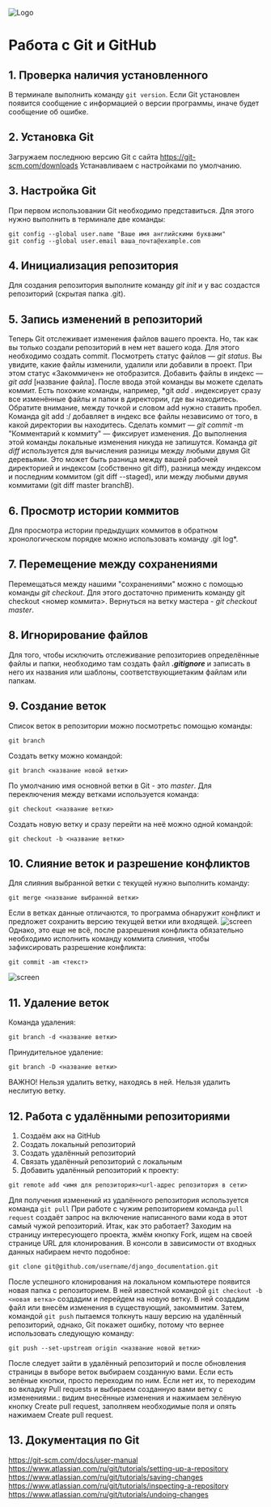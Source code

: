 ![Logo](png-transparent-computer-icons-github-github-leaf-logo-grass.png)
# **Работа с Git и GitHub**
## 1. Проверка наличия установленного 
В терминале выполнить команду `git version`.
Если Git установлен появится сообщение с информацией о версии программы, иначе будет сообщение об ошибке.
## 2. Установка Git
Загружаем последнюю версию Git с сайта https://git-scm.com/downloads
Устанавливаем с настройками по умолчанию.
 ## 3. Настройка Git
 При первом использовании Git необходимо представиться. Для этого нужно выполнить в терминале две команды:
 ```
 git config --global user.name "Ваше имя английскими буквами"
 git config --global user.email ваша_почта@example.com
 ```
 ## 4. Инициализация репозитория
 Для создания репозитория выполните команду *git init* и у вас создастся репозиторий (скрытая папка .git).
 ## 5. Запись изменений в репозиторий
 Теперь Git отслеживает изменения файлов вашего проекта. Но, так как вы только создали репозиторий в нем нет вашего кода. Для этого необходимо создать commit. Посмотреть статус файлов — *git status*. Вы увидите, какие файлы изменили, удалили или добавили в проект. При этом статус «Закоммичен» не отобразится. Добавить файлы в индекс — *git add* [название файла]. После ввода этой команды вы можете сделать коммит. Есть похожие команды, например, *git *add* . индексирует сразу все изменённые файлы и папки в директории, где вы находитесь. Обратите внимание, между точкой и словом add нужно ставить пробел. Команда git add :/ добавляет в индекс все файлы независимо от того, в какой директории вы находитесь. Сделать коммит — *git commit* -m "Комментарий к коммиту" — фиксирует изменения. До выполнения этой команды локальные изменения никуда не запишутся. Команда *git diff* используется для вычисления разницы между любыми двумя Git деревьями. Это может быть разница между вашей рабочей директорией и индексом (собственно git diff), разница между индексом и последним коммитом (git diff --staged), или между любыми двумя коммитами (git diff master branchB).
 ## 6. Просмотр истории коммитов
 Для просмотра истории предыдущих коммитов в обратном хронологическом порядке можно использовать команду .git log*.
 ## 7. Перемещение между сохранениями
 Перемещаться между нашими "сохранениями" можно с помощью команды *git checkout*. Для этого достаточно применить команду git checkout <номер коммита>. Вернуться на ветку мастера - *git checkout master*.
 ## 8. Игнорирование файлов
 Для того, чтобы исключить отслеживание репозиториев определённые файлы и папки, необходимо там создать файл ***.gitignore*** и записать в него их названия или шаблоны, соответствующиетаким файлам или папкам.
 ## 9. Создание веток
 Список веток в репозитории можно посмотретьс помощью команды:
```
git branch
```
 Создать ветку можно командой:
```
git branch <название новой ветки>
```
По умолчанию имя основной ветки в Git - это *master*.
Для переключения между ветками используется команда:
```
git checkout <название ветки>
```
Создать новую ветку и сразу перейти на неё можно одной командой:
```
git checkout -b <название ветки>
```
## 10. Слияние веток и разрешение конфликтов
Для слияния выбранной ветки с текущей нужно выполнить команду:
```
git merge <название выбранной ветки>
```
Если в ветках данные отличаются, то программа обнаружит конфликт и предложет сохранить версию текущей ветки или входящей.
![screen](Screenshot_1.png)
Однако, это еще не всё, после разрешения конфликта обязательно необходимо исполнить команду коммита слияния, чтобы зафиксировать разрешение конфликта:
```
git commit -am <текст>
```
![screen](Screenshot_2.png)
## 11. Удаление веток
Команда удаления:
```
git branch -d <название ветки>
``` 
Принудительное удаление:
```
git branch -D <название ветки>
```
ВАЖНО! Нельзя удалить ветку, находясь в ней. Нельзя удалить неслитую ветку.
## 12. Работа с удалёнными репозиториями
1. Создаём акк на GitHub
2. Создать локальный репозиторий
3. Создать удалённый репозиторий
4. Связать удалённый репозиторий с локальным
5. Добавить удалённый репозиторий к проекту:
```
git remote add <имя для репозитория><url-адрес репозитория в сети>
```
Для получения изменений из удалённого репозитория используется команда `git pull`
При работе с чужим репозиторием команда `pull request` создаёт запрос на включение написанного вами кода в этот самый чужой репозиторий. Итак, как это работает?
Заходим на страницу интересующего проекта, жмём кнопку Fork, ищем на своей странице URL для клонирования. В консоли в зависимости от входных данных набираем нечто подобное:
```
git clone git@github.com/username/django_documentation.git
```
После успешного клонирования на локальном компьютере появится новая папка с репозиторием. В ней известной командой `git checkout -b <новая ветка>` создадим и перейдем на новую ветку. В ней создадим файл или внесём изменения в существующий, закоммитим. Затем, командой `git push` пытаемся толкнуть нашу версию на удалённый репозиторий, однако, Git покажет ошибку, потому что вернее использовать следующую команду:
```
git push --set-upstream origin <название новой ветки>
```
После следует зайти в удалённый репозиторий и после обновления страницы в выборе веток выбираем созданную вами. Если есть зелёные кнопки, просто переходим по ним. Если нет их, то переходим во вкладку Pull requests и выбираем созданную вами ветку с изменениями.: видим внесённые изменения и нажимаем зелёную кнопку Create pull request, заполняем необходимые поля и опять нажимаем Create pull request.
## 13. Документация по Git
https://git-scm.com/docs/user-manual
https://www.atlassian.com/ru/git/tutorials/setting-up-a-repository
https://www.atlassian.com/ru/git/tutorials/saving-changes
https://www.atlassian.com/ru/git/tutorials/inspecting-a-repository
https://www.atlassian.com/ru/git/tutorials/undoing-changes



